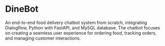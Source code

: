 # DineBot
An end-to-end food delivery chatbot system from scratch, integrating Dialogflow, Python with FastAPI, and MySQL database. The chatbot focuses on creating a seamless user experience for ordering food, tracking orders, and managing customer interactions.


